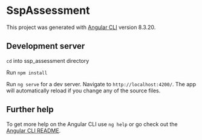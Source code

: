 # SspAssessment

This project was generated with [Angular CLI](https://github.com/angular/angular-cli) version 8.3.20.

## Development server

`cd` into ssp_assessment directory

Run `npm install`

Run `ng serve` for a dev server. Navigate to `http://localhost:4200/`. The app will automatically reload if you change any of the source files.

## Further help

To get more help on the Angular CLI use `ng help` or go check out the [Angular CLI README](https://github.com/angular/angular-cli/blob/master/README.md).
